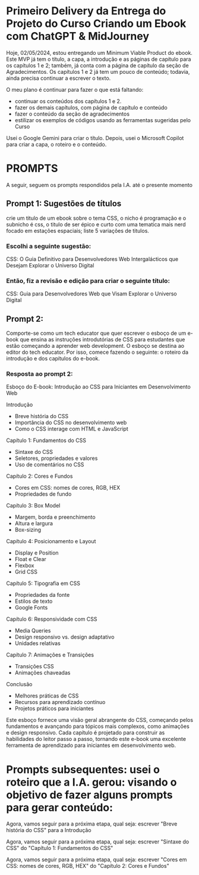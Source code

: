 # Primeiro Delivery da Entrega do Projeto do Curso Criando um Ebook com ChatGPT & MidJourney
Hoje, 02/05/2024, estou entregando um Minimum Viable Product do ebook. Este MVP já tem o título, a capa, a introdução e as páginas de capítulo para os capítulos 1 e 2; também, já conta com a página de capítulo da seção de Agradecimentos. 
Os capítulos 1 e 2 já tem um pouco de conteúdo; todavia, ainda precisa continuar a escrever o texto.

O meu plano é continuar para fazer o que está faltando:
- continuar os conteúdos dos capítulos 1 e 2.
- fazer os demais capítulos, com página de capítulo e conteúdo
- fazer o conteúdo da seção de agradecimentos
- estilizar os exemplos de códigos usando as ferramentas sugeridas pelo Curso

Usei o Google Gemini para criar o título.
Depois, usei o Microsoft Copilot para criar a capa, o roteiro e o conteúdo.

# PROMPTS
A seguir, seguem os prompts respondidos pela I.A. até o presente momento

## Prompt 1: Sugestões de títulos
crie um titulo de um ebook sobre o tema CSS, o nicho é programação e o subnicho é css, o titulo de ser épico e curto com uma tematica mais nerd focado em estações espaciais; liste 5 variações de titulos.
### Escolhi a seguinte sugestão:
CSS: O Guia Definitivo para Desenvolvedores Web Intergalácticos que Desejam Explorar o Universo Digital
### Então, fiz a revisão e edição para criar o seguinte título:
CSS: Guia para Desenvolvedores Web que Visam Explorar o Universo Digital

## Prompt 2: 
Comporte-se como um tech educator que quer escrever o esboço de um e-book que ensina as instruções introdutórias de CSS para estudantes que estão começando a aprender web development. O esboço se destina ao editor do tech educator. Por isso, comece fazendo o seguinte: o roteiro da introdução e dos capítulos do e-book.
### Resposta ao prompt 2:
Esboço do E-book: Introdução ao CSS para Iniciantes em Desenvolvimento Web

Introdução
- Breve história do CSS
- Importância do CSS no desenvolvimento web
- Como o CSS interage com HTML e JavaScript

Capítulo 1: Fundamentos do CSS
- Sintaxe do CSS
- Seletores, propriedades e valores
- Uso de comentários no CSS

Capítulo 2: Cores e Fundos
- Cores em CSS: nomes de cores, RGB, HEX
- Propriedades de fundo

Capítulo 3: Box Model
- Margem, borda e preenchimento
- Altura e largura
- Box-sizing

Capítulo 4: Posicionamento e Layout
- Display e Position
- Float e Clear
- Flexbox
- Grid CSS

Capítulo 5: Tipografia em CSS
- Propriedades da fonte
- Estilos de texto
- Google Fonts

Capítulo 6: Responsividade com CSS
- Media Queries
- Design responsivo vs. design adaptativo
- Unidades relativas

Capítulo 7: Animações e Transições
- Transições CSS
- Animações chaveadas

Conclusão
- Melhores práticas de CSS
- Recursos para aprendizado contínuo
- Projetos práticos para iniciantes

Este esboço fornece uma visão geral abrangente do CSS, começando pelos fundamentos e avançando para tópicos mais complexos, como animações e design responsivo. Cada capítulo é projetado para construir as habilidades do leitor passo a passo, tornando este e-book uma excelente ferramenta de aprendizado para iniciantes em desenvolvimento web.

# Prompts subsequentes: usei o roteiro que a I.A. gerou: visando o objetivo de fazer alguns prompts para gerar conteúdo:
Agora, vamos seguir para a próxima etapa, qual seja: escrever "Breve história do CSS" para a Introdução

Agora, vamos seguir para a próxima etapa, qual seja: escrever "Sintaxe do CSS" do "Capítulo 1: Fundamentos do CSS"

Agora, vamos seguir para a próxima etapa, qual seja: escrever "Cores em CSS: nomes de cores, RGB, HEX" do "Capítulo 2: Cores e Fundos"
